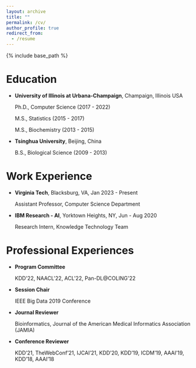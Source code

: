 ```yaml
---
layout: archive
title: ""
permalink: /cv/
author_profile: true
redirect_from:
  - /resume
---
```


{% include base_path %}

Education
======
- **University of Illinois at Urbana-Champaign**, Champaign, Illinois USA

  Ph.D., Computer Science (2017 - 2022) 
  
  M.S., Statistics (2015 - 2017)
  
  M.S., Biochemistry (2013 - 2015)
  
- **Tsinghua University**, Beijing, China

  B.S., Biological Science (2009 - 2013) 


Work Experience
======
- **Virginia Tech**, Blacksburg, VA, Jan 2023 - Present
  
  Assistant Professor, Computer Science Department
  
- **IBM Research - AI**, Yorktown Heights, NY, Jun - Aug 2020
  
  Research Intern, Knowledge Technology Team


  
Professional Experiences
======
- **Program Committee**

  KDD'22, NAACL'22, ACL'22, Pan-DL@COLING'22
  
- **Session Chair**

  IEEE Big Data 2019 Conference
  
- **Journal Reviewer**

  Bioinformatics, Journal of the American Medical Informatics Association (JAMIA)
  
- **Conference Reviewer**

  KDD’21, TheWebConf’21, IJCAI’21, KDD’20, KDD’19, ICDM’19, AAAI’19, KDD’18, AAAI’18

